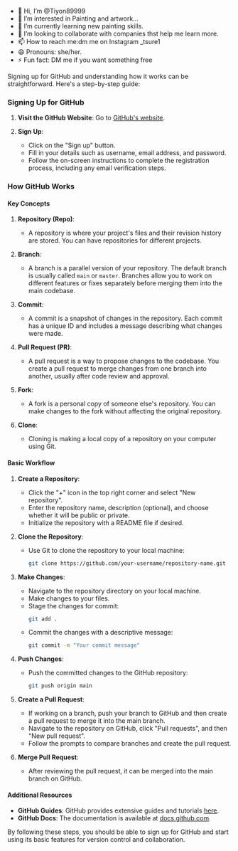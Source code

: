 - 👋 Hi, I’m @Tiyon89999
- 👀 I’m interested in Painting and artwork...
- 🌱 I’m currently learning new painting skills.
- 💞️ I’m looking to collaborate with companies thst help me learn more.
- 📫 How to reach me:dm me on Instagram _tsure1
- 😄 Pronouns: she/her.
- ⚡ Fun fact: DM me if you want something free

<!---
Tiyon89999/Tiyon89999 is a ✨ special ✨ repository because its `README.md` (this file) appears on your GitHub profile.
You can click the Preview link to take a look at your changes.
--->Signing up for GitHub and understanding how it works can be straightforward. Here's a step-by-step guide:

### Signing Up for GitHub

1. **Visit the GitHub Website**:
   Go to [GitHub's website](https://github.com).

2. **Sign Up**:
   - Click on the "Sign up" button.
   - Fill in your details such as username, email address, and password.
   - Follow the on-screen instructions to complete the registration process, including any email verification steps.

### How GitHub Works

#### Key Concepts

1. **Repository (Repo)**:
   - A repository is where your project's files and their revision history are stored. You can have repositories for different projects.

2. **Branch**:
   - A branch is a parallel version of your repository. The default branch is usually called `main` or `master`. Branches allow you to work on different features or fixes separately before merging them into the main codebase.

3. **Commit**:
   - A commit is a snapshot of changes in the repository. Each commit has a unique ID and includes a message describing what changes were made.

4. **Pull Request (PR)**:
   - A pull request is a way to propose changes to the codebase. You create a pull request to merge changes from one branch into another, usually after code review and approval.

5. **Fork**:
   - A fork is a personal copy of someone else's repository. You can make changes to the fork without affecting the original repository.

6. **Clone**:
   - Cloning is making a local copy of a repository on your computer using Git.

#### Basic Workflow

1. **Create a Repository**:
   - Click the "+" icon in the top right corner and select "New repository".
   - Enter the repository name, description (optional), and choose whether it will be public or private.
   - Initialize the repository with a README file if desired.

2. **Clone the Repository**:
   - Use Git to clone the repository to your local machine:
     ```bash
     git clone https://github.com/your-username/repository-name.git
     ```

3. **Make Changes**:
   - Navigate to the repository directory on your local machine.
   - Make changes to your files.
   - Stage the changes for commit:
     ```bash
     git add .
     ```
   - Commit the changes with a descriptive message:
     ```bash
     git commit -m "Your commit message"
     ```

4. **Push Changes**:
   - Push the committed changes to the GitHub repository:
     ```bash
     git push origin main
     ```

5. **Create a Pull Request**:
   - If working on a branch, push your branch to GitHub and then create a pull request to merge it into the main branch.
   - Navigate to the repository on GitHub, click "Pull requests", and then "New pull request".
   - Follow the prompts to compare branches and create the pull request.

6. **Merge Pull Request**:
   - After reviewing the pull request, it can be merged into the main branch on GitHub.

#### Additional Resources

- **GitHub Guides**: GitHub provides extensive guides and tutorials [here](https://guides.github.com/).
- **GitHub Docs**: The documentation is available at [docs.github.com](https://docs.github.com/en).

By following these steps, you should be able to sign up for GitHub and start using its basic features for version control and collaboration.
